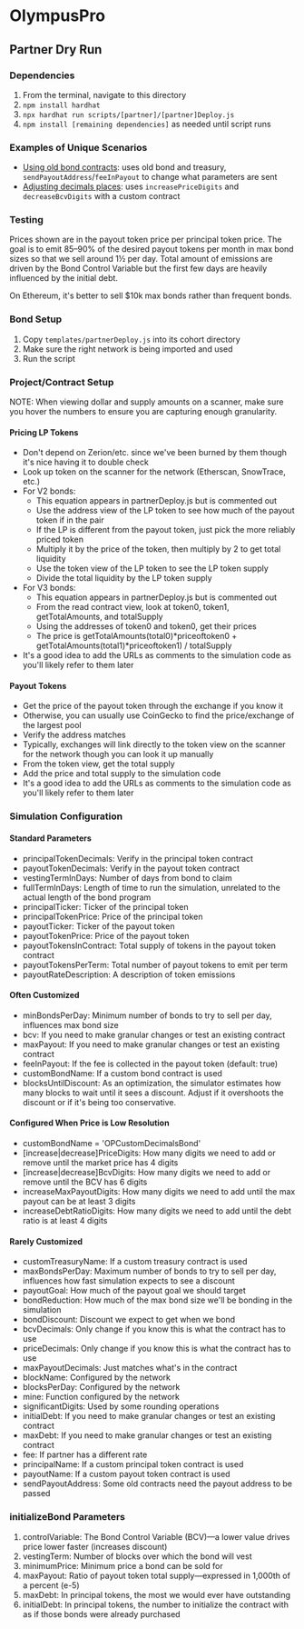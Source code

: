 # OlympusPro

## Partner Dry Run

### Dependencies

1. From the terminal, navigate to this directory
2. `npm install hardhat`
3. `npx hardhat run scripts/[partner]/[partner]Deploy.js`
4. `npm install [remaining dependencies]` as needed until script runs

### Examples of Unique Scenarios

* [Using old bond contracts](./scripts/ethereum/dola-inv.lp.js): uses old bond and treasury, `sendPayoutAddress`/`feeInPayout` to change what parameters are sent
* [Adjusting decimals places](./scripts/ethereum/quart-usdc.lp.js): uses `increasePriceDigits` and `decreaseBcvDigits` with a custom contract

### Testing

Prices shown are in the payout token price per principal token price. The goal is to emit 85–90% of the desired payout tokens per month in max bond sizes so that we sell around 1½ per day. Total amount of emissions are driven by the Bond Control Variable but the first few days are heavily influenced by the initial debt.

On Ethereum, it's better to sell $10k max bonds rather than frequent bonds.

### Bond Setup

1. Copy `templates/partnerDeploy.js` into its cohort directory
2. Make sure the right network is being imported and used
3. Run the script

### Project/Contract Setup

NOTE: When viewing dollar and supply amounts on a scanner, make sure you hover the numbers to ensure you are capturing enough granularity.

#### Pricing LP Tokens

* Don't depend on Zerion/etc. since we've been burned by them though it's nice having it to double check
* Look up token on the scanner for the network (Etherscan, SnowTrace, etc.)
* For V2 bonds:
    * This equation appears in partnerDeploy.js but is commented out
    * Use the address view of the LP token to see how much of the payout token if in the pair
    * If the LP is different from the payout token, just pick the more reliably priced token
    * Multiply it by the price of the token, then multiply by 2 to get total liquidity
    * Use the token view of the LP token to see the LP token supply
    * Divide the total liquidity by the LP token supply
* For V3 bonds:
    * This equation appears in partnerDeploy.js but is commented out
    * From the read contract view, look at token0, token1, getTotalAmounts, and totalSupply
    * Using the addresses of token0 and token0, get their prices
    * The price is getTotalAmounts(total0)\*priceoftoken0 + getTotalAmounts(total1)\*priceoftoken1) / totalSupply
* It's a good idea to add the URLs as comments to the simulation code as you'll likely refer to them later

#### Payout Tokens

* Get the price of the payout token through the exchange if you know it
* Otherwise, you can usually use CoinGecko to find the price/exchange of the largest pool
* Verify the address matches
* Typically, exchanges will link directly to the token view on the scanner for the network though you can look it up manually
* From the token view, get the total supply
* Add the price and total supply to the simulation code
* It's a good idea to add the URLs as comments to the simulation code as you'll likely refer to them later

### Simulation Configuration

#### Standard Parameters

* principalTokenDecimals: Verify in the principal token contract
* payoutTokenDecimals: Verify in the payout token contract
* vestingTermInDays: Number of days from bond to claim
* fullTermInDays: Length of time to run the simulation, unrelated to the actual length of the bond program
* principalTicker: Ticker of the principal token
* principalTokenPrice: Price of the principal token
* payoutTicker: Ticker of the payout token
* payoutTokenPrice: Price of the payout token
* payoutTokensInContract: Total supply of tokens in the payout token contract
* payoutTokensPerTerm: Total number of payout tokens to emit per term
* payoutRateDescription: A description of token emissions

#### Often Customized

* minBondsPerDay: Minimum number of bonds to try to sell per day, influences max bond size
* bcv: If you need to make granular changes or test an existing contract
* maxPayout: If you need to make granular changes or test an existing contract
* feeInPayout: If the fee is collected in the payout token (default: true)
* customBondName: If a custom bond contract is used
* blocksUntilDiscount: As an optimization, the simulator estimates how many blocks to wait until it sees a discount. Adjust if it overshoots the discount or if it's being too conservative.

#### Configured When Price is Low Resolution

* customBondName = 'OPCustomDecimalsBond'
* [increase|decrease]PriceDigits: How many digits we need to add or remove until the market price has 4 digits
* [increase|decrease]BcvDigits: How many digits we need to add or remove until the BCV has 6 digits
* increaseMaxPayoutDigits: How many digits we need to add until the max payout can be at least 3 digits
* increaseDebtRatioDigits: How many digits we need to add until the debt ratio is at least 4 digits

#### Rarely Customized

* customTreasuryName: If a custom treasury contract is used
* maxBondsPerDay: Maximum number of bonds to try to sell per day, influences how fast simulation expects to see a discount
* payoutGoal: How much of the payout goal we should target
* bondReduction: How much of the max bond size we'll be bonding in the simulation
* bondDiscount: Discount we expect to get when we bond
* bcvDecimals: Only change if you know this is what the contract has to use
* priceDecimals: Only change if you know this is what the contract has to use
* maxPayoutDecimals: Just matches what's in the contract
* blockName: Configured by the network
* blocksPerDay: Configured by the network
* mine: Function configured by the network
* significantDigits: Used by some rounding operations
* initialDebt: If you need to make granular changes or test an existing contract
* maxDebt: If you need to make granular changes or test an existing contract
* fee: If partner has a different rate
* principalName: If a custom principal token contract is used
* payoutName: If a custom payout token contract is used
* sendPayoutAddress: Some old contracts need the payout address to be passed

### initializeBond Parameters

1. controlVariable: The Bond Control Variable (BCV)—a lower value drives price lower faster (increases discount)
2. vestingTerm: Number of blocks over which the bond will vest
3. minimumPrice: Minimum price a bond can be sold for
4. maxPayout: Ratio of payout token total supply—expressed in 1,000th of a percent (e-5)
5. maxDebt: In principal tokens, the most we would ever have outstanding
6. initialDebt: In principal tokens, the number to initialize the contract with as if those bonds were already purchased
